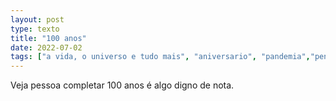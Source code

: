 ```yaml
---
layout: post
type: texto
title: "100 anos"
date: 2022-07-02
tags: ["a vida, o universo e tudo mais", "aniversario", "pandemia","pensamentos"]
---
```

Veja pessoa completar 100 anos é algo digno de nota.